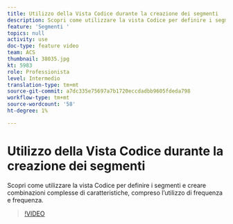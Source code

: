 ```yaml
---
title: Utilizzo della Vista Codice durante la creazione dei segmenti
description: Scopri come utilizzare la vista Codice per definire i segmenti e creare combinazioni complesse di caratteristiche, compreso l’utilizzo di frequenza e frequenza.
feature: 'Segmenti '
topics: null
activity: use
doc-type: feature video
team: ACS
thumbnail: 38035.jpg
kt: 5983
role: Professionista
level: Intermedio
translation-type: tm+mt
source-git-commit: a7dc335e75697a7b1720eccdadbb9605fdeda798
workflow-type: tm+mt
source-wordcount: '58'
ht-degree: 1%

---
```



# Utilizzo della Vista Codice durante la creazione dei segmenti

Scopri come utilizzare la vista Codice per definire i segmenti e creare combinazioni complesse di caratteristiche, compreso l’utilizzo di frequenza e frequenza.

>[!VIDEO](https://video.tv.adobe.com/v/38035/?quality=12&learn=on)
